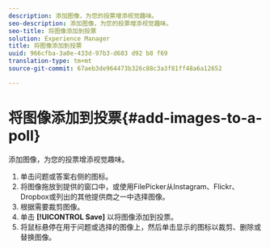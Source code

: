 ```yaml
---
description: 添加图像，为您的投票增添视觉趣味。
seo-description: 添加图像，为您的投票增添视觉趣味。
seo-title: 将图像添加到投票
solution: Experience Manager
title: 将图像添加到投票
uuid: 966cfba-3a0e-433d-97b3-d683 d92 b8 f69
translation-type: tm+mt
source-git-commit: 67aeb3de964473b326c88c3a3f81ff48a6a12652

---
```



# 将图像添加到投票{#add-images-to-a-poll}

添加图像，为您的投票增添视觉趣味。

1. 单击问题或答案右侧的图标。
1. 将图像拖放到提供的窗口中，或使用FilePicker从Instagram、Flickr、Dropbox或列出的其他提供商之一中选择图像。
1. 根据需要裁剪图像。
1. 单击 **[!UICONTROL Save]** 以将图像添加到投票。
1. 将鼠标悬停在用于问题或选择的图像上，然后单击显示的图标以裁剪、删除或替换图像。
